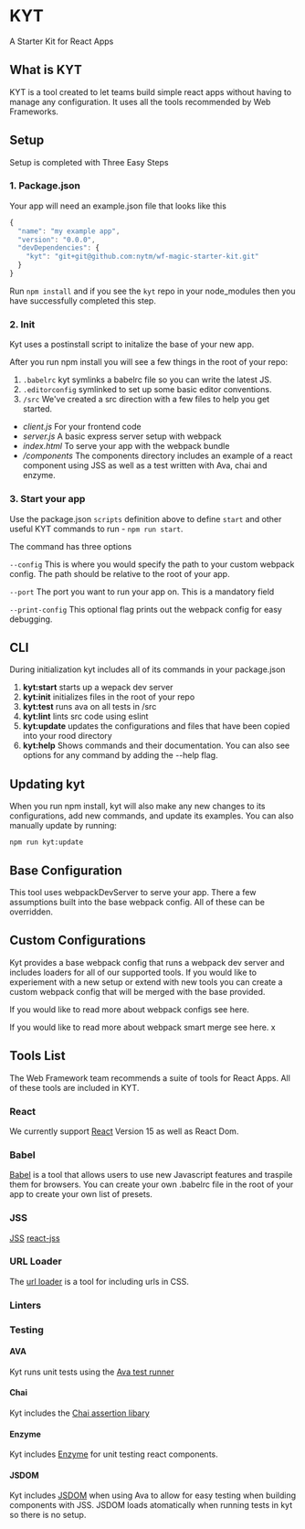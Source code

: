 # KYT
A Starter Kit for React Apps

## What is KYT
KYT is a tool created to let teams build simple react apps without having to manage any configuration. It uses all the tools recommended by Web Frameworks.

## Setup

Setup is completed with Three Easy Steps

### 1. Package.json

Your app will need an example.json file that looks like this

```javascript
{
  "name": "my example app",
  "version": "0.0.0",
  "devDependencies": {
    "kyt": "git+git@github.com:nytm/wf-magic-starter-kit.git"
  }
}
```
Run `npm install` and if you see the `kyt` repo in your node_modules then you have successfully completed this step.

### 2. Init

Kyt uses a postinstall script to initalize the base of your new app.

After you run npm install you will see a few things in the root of your repo:

1. `.babelrc` kyt symlinks a babelrc file so you can write the latest JS.
2. `.editorconfig` symlinked to set up some basic editor conventions.
3. `/src` We've created a src direction with a few files to help you get started.
  * *client.js* For your frontend code
  * *server.js* A basic express server setup with webpack
  * *index.html* To serve your app with the webpack bundle
  * */components* The components directory includes an example of a react component using JSS as well as a test written with Ava, chai and enzyme.

###  3. Start your app

Use the package.json `scripts` definition above to define `start` and other useful KYT commands to run - `npm run start`.

The command has three options

`--config` This is where you would specify the path to your custom webpack config. The path should be relative to the root of your app.

`--port` The port you want to run your app on. This is a mandatory field

`--print-config` This optional flag prints out the webpack config for easy debugging.

## CLI

During initialization kyt includes all of its commands in your package.json

1. **kyt:start** starts up a wepack dev server
2. **kyt:init** initializes files in the root of your repo
3. **kyt:test** runs ava on all tests in /src
4. **kyt:lint** lints src code using eslint
5. **kyt:update** updates the configurations and files that have been copied into your rood directory
6. **kyt:help** Shows commands and their documentation. You can also see options for any command by adding the --help flag.


## Updating kyt
When you run npm install, kyt will also make any new changes to its configurations, add new commands, and update its examples. 
You can also manually update by running: 
``` 
npm run kyt:update
```


## Base Configuration

This tool uses webpackDevServer to serve your app.
There a few assumptions built into the base webpack config. All of these can be overridden.

## Custom Configurations

Kyt provides a base webpack config that runs a webpack dev server and includes loaders for all of our supported tools. If you would like to experiement with a new setup or extend with new tools you can create a custom webpack config that will be merged with the base provided.

If you would like to read more about webpack configs see here.

If you would like to read more about webpack smart merge see here.
x

## Tools List

The Web Framework team recommends a suite of tools for React Apps. All of these tools are included in KYT.

### React
We currently support [React](https://facebook.github.io/react/docs/getting-started.html) Version 15 as well as React Dom.

### Babel
[Babel](https://babeljs.io/) is a tool that allows users to use new Javascript features and traspile them for browsers. You can create your own .babelrc file in the root of your app to create your own list of presets.

### JSS
[JSS](https://github.com/jsstyles/jss)
[react-jss](https://github.com/jsstyles/react-jss)

### URL Loader
The [url loader](https://github.com/webpack/url-loader) is a tool for including urls in CSS.


### Linters


### Testing

#### AVA 
Kyt runs unit tests using the [Ava test runner](https://github.com/avajs/ava#test-syntax)

#### Chai
Kyt includes the [Chai assertion libary](http://chaijs.com/api/)

#### Enzyme
Kyt includes [Enzyme](https://github.com/airbnb/enzyme/blob/master/README.md) for unit testing react components. 

#### JSDOM
Kyt includes [JSDOM](https://github.com/tmpvar/jsdom) when using Ava to allow for easy testing when building components with JSS. JSDOM loads atomatically when running tests in kyt so there is no setup.
